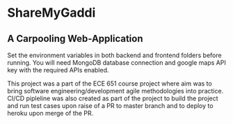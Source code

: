 # ShareMyGaddi
## A Carpooling Web-Application

Set the environment variables in both backend and frontend folders before running. You will need MongoDB database connection and google maps API key with the required APIs enabled.

This project was a part of the ECE 651 course project where aim was to bring software engineering/development agile methodologies into practice. CI/CD pipleline was also created as part of the project to build the project and run test cases upon raise of a PR to master branch and to deploy to heroku upon merge of the PR.
